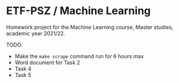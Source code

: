 # ETF-PSZ / Machine Learning

Homework project for the Machine Learning course, Master studies, academic year 2021/22.

TODO:
- Make the `make scrape` command run for 6 hours max
- Word document for Task 2
- Task 4
- Task 5